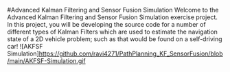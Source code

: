 #Advanced Kalman Filtering and Sensor Fusion Simulation
Welcome to the Advanced Kalman Filtering and Sensor Fusion Simulation exercise project. In this project, you will be developing the source code for a number of different types of Kalman Filters which are used to estimate the navigation state of a 2D vehicle problem; such as that would be found on a self-driving car!
![AKFSF Simulation]https://github.com/ravi4271/PathPlanning_KF_SensorFusion/blob/main/AKFSF-Simulation.gif
